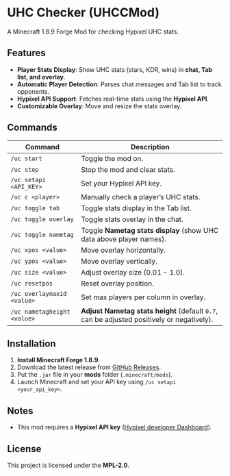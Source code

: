 # UHC Checker (UHCCMod)  
A Minecraft 1.8.9 Forge Mod for checking Hypixel UHC stats.

##  Features  
- **Player Stats Display**: Show UHC stats (stars, KDR, wins) in **chat, Tab list, and overlay**.  
- **Automatic Player Detection**: Parses chat messages and Tab list to track opponents.  
- **Hypixel API Support**: Fetches real-time stats using the **Hypixel API**.  
- **Customizable Overlay**: Move and resize the stats overlay.  

##  Commands  
| Command | Description |
|---------|-------------|
| `/uc start` | Toggle the mod on. |
| `/uc stop` | Stop the mod and clear stats. |
| `/uc setapi <API_KEY>` | Set your Hypixel API key. |
| `/uc c <player>` | Manually check a player’s UHC stats. |
| `/uc toggle tab` | Toggle stats display in the Tab list. |
| `/uc toggle overlay` | Toggle stats overlay in the chat. |
| `/uc toggle nametag` | Toggle **Nametag stats display** (show UHC data above player names). |
| `/uc xpos <value>` | Move overlay horizontally. |
| `/uc ypos <value>` | Move overlay vertically. |
| `/uc size <value>` | Adjust overlay size (0.01 - 1.0). |
| `/uc resetpos` | Reset overlay position. |
| `/uc overlaymaxid <value>` | Set max players per column in overlay. |
| `/uc nametagheight <value>` | **Adjust Nametag stats height** (default `0.7`, can be adjusted positively or negatively). |

##  Installation  
1. **Install Minecraft Forge 1.8.9**.  
2. Download the latest release from [GitHub Releases](https://github.com/daoheautumn/uhcc/releases).  
3. Put the `.jar` file in your **mods** folder (`.minecraft/mods`).  
4. Launch Minecraft and set your API key using `/uc setapi <your_api_key>`.  

##  Notes  
- This mod requires a **Hypixel API key** ([Hypixel developer Dashboard](https://developer.hypixel.net/)).  

##  License  
This project is licensed under the **MPL-2.0**.  
